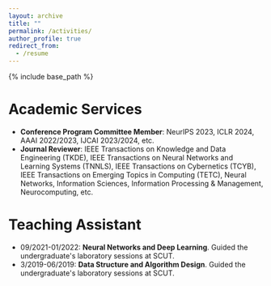 ```yaml
---
layout: archive
title: ""
permalink: /activities/
author_profile: true
redirect_from:
  - /resume
---
```


{% include base_path %}

Academic Services
======
* __Conference Program Committee Member__: NeurIPS 2023, ICLR 2024, AAAI 2022/2023, IJCAI 2023/2024, etc.
* __Journal Reviewer__: IEEE Transactions on Knowledge and Data Engineering (TKDE), IEEE Transactions on Neural Networks and Learning Systems (TNNLS), IEEE Transactions on Cybernetics (TCYB), IEEE Transactions on Emerging Topics in Computing (TETC), Neural Networks, Information Sciences, Information Processing & Management, Neurocomputing, etc.

Teaching Assistant 
======
* 09/2021-01/2022: __Neural Networks and Deep Learning__. Guided the undergraduate's laboratory sessions at SCUT.
* 3/2019-06/2019: __Data Structure and Algorithm Design__. Guided the undergraduate's laboratory sessions at SCUT.

